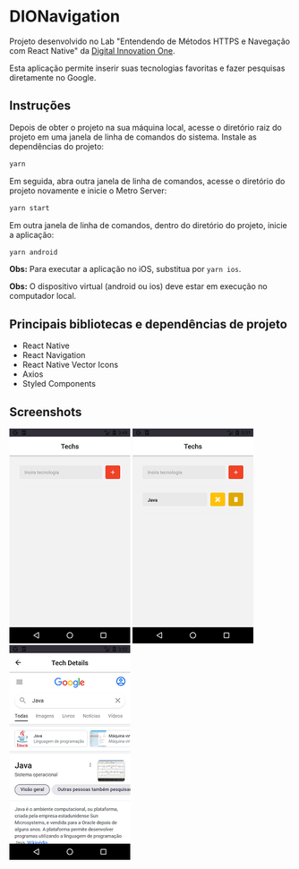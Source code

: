 # DIONavigation
Projeto desenvolvido no Lab "Entendendo de Métodos HTTPS e Navegação com React Native" da [Digital Innovation One](https://digitalinnovation.one).

Esta aplicação permite inserir suas tecnologias favoritas e fazer pesquisas diretamente no Google.

## Instruções
Depois de obter o projeto na sua máquina local, acesse o diretório raiz do projeto em uma janela de linha de comandos do sistema.
Instale as dependências do projeto:
```bash
yarn
```

Em seguida, abra outra janela de linha de comandos, acesse o diretório do projeto novamente e inicie o Metro Server:
```bash
yarn start
```

Em outra janela de linha de comandos, dentro do diretório do projeto, inicie a aplicação:
```bash
yarn android
```
**Obs:** Para executar a aplicação no iOS, substitua por `yarn ios`.

**Obs:** O dispositivo virtual (android ou ios) deve estar em execução no computador local.

## Principais bibliotecas e dependências de projeto
- React Native
- React Navigation
- React Native Vector Icons
- Axios
- Styled Components

## Screenshots
![Tech Screen 1](screenshots/Techs1.png)
![Tech Screen 2](screenshots/Techs2.png)
![Tech Details](screenshots/TechDetails.png)